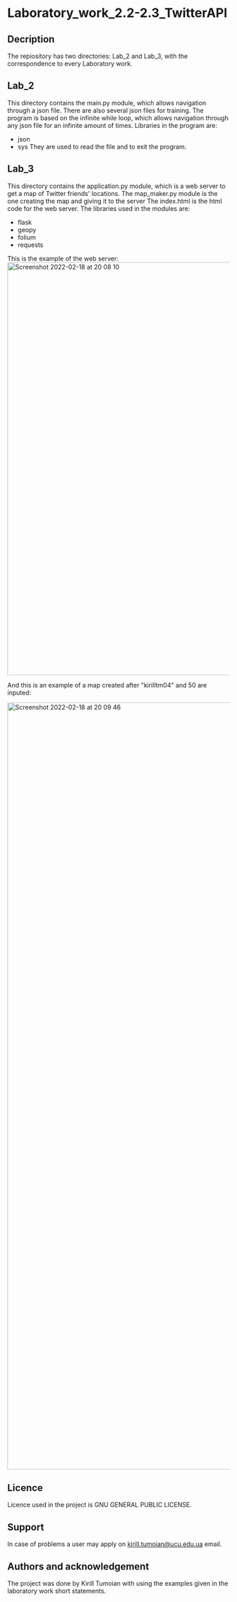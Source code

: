 # Laboratory_work_2.2-2.3_TwitterAPI

## Decription

The repiository has two directories: Lab_2 and Lab_3, with the correspondence to every Laboratory work.

## Lab_2 
This directory contains the main.py module, which allows navigation through a json file.
There are also several json files for training.
The program is based on the infinite while loop, which allows navigation through any json file for an infinite amount of times.
Libraries in the program are:
- json
- sys
They are used to read the file and to exit the program.

## Lab_3
This directory contains the application.py module, which is a web server to get a map of Twitter friends' locations.
The map_maker.py module is the one creating the map and giving it to the server
The index.html is the html code for the web server.
The libraries used in the modules are:
- flask
- geopy
- folium
- requests

This is the example of the web server:
<img width="934" alt="Screenshot 2022-02-18 at 20 08 10" src="https://user-images.githubusercontent.com/92577092/154738389-a4200e87-6856-4750-83ac-2081e49b3ec8.png">

And this is an example of a map created after "kirilltm04" and 50 are inputed:
 
 <img width="1735" alt="Screenshot 2022-02-18 at 20 09 46" src="https://user-images.githubusercontent.com/92577092/154738595-4ee3657c-77ed-4c67-9bad-107a8fa263c2.png">

 
## Licence

Licence used in the project is GNU GENERAL PUBLIC LICENSE.

## Support

In case of problems a user may apply on kirill.tumoian@ucu.edu.ua email.

## Authors and acknowledgement

The project was done by Kirill Tumoian with using the examples given in the laboratory work short statements.
